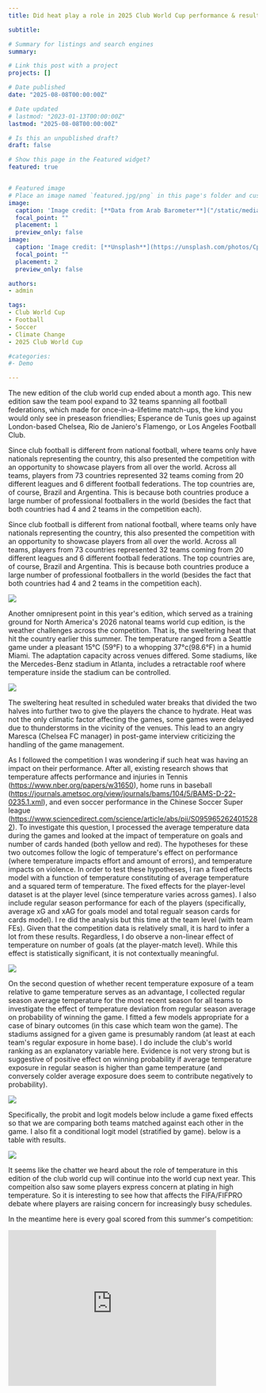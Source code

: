 ```yaml
---
title: Did heat play a role in 2025 Club World Cup performance & results?

subtitle: 

# Summary for listings and search engines
summary: 

# Link this post with a project
projects: []

# Date published
date: "2025-08-08T00:00:00Z"

# Date updated
# lastmod: "2023-01-13T00:00:00Z"
lastmod: "2025-08-08T00:00:00Z"

# Is this an unpublished draft?
draft: false

# Show this page in the Featured widget?
featured: true


# Featured image
# Place an image named `featured.jpg/png` in this page's folder and customize its options here.
image:
  caption: 'Image credit: [**Data from Arab Barometer**]("/static/media/headers/fig4.png")'
  focal_point: ""
  placement: 1
  preview_only: false
image:
  caption: 'Image credit: [**Unsplash**](https://unsplash.com/photos/CpkOjOcXdUY)'
  focal_point: ""
  placement: 2
  preview_only: false

authors:
- admin

tags:
- Club World Cup
- Football
- Soccer
- Climate Change
- 2025 Club World Cup

#categories:
#- Demo

---
```

The new edition of the club world cup ended about a month ago. This new edition saw the team pool expand to 32 teams spanning all football federations, which made for once-in-a-lifetime match-ups, the kind you would only see in preseason friendlies; Esperance de Tunis goes up against London-based Chelsea, Rio de Janiero's Flamengo, or Los Angeles Football Club. 

Since club football is different from national football, where teams only have nationals representing the country, this also presented the competition with an opportunity to showcase players from all over the world. Across all teams, players from 73 countries represented 32 teams coming from 20 different leagues and 6 different football federations. The top countries are, of course, Brazil and Argentina. This is because both countries produce a large number of professional footballers in the world (besides the fact that both countries had 4 and 2 teams in the competition each). 

Since club football is different from national football, where teams only have nationals representing the country, this also presented the competition with an opportunity to showcase players from all over the world. Across all teams, players from 73 countries represented 32 teams coming from 20 different leagues and 6 different football federations. The top countries are, of course, Brazil and Argentina. This is because both countries produce a large number of professional footballers in the world (besides the fact that both countries had 4 and 2 teams in the competition each). 

<img src="fig1.png">

Another omnipresent point in this year's edition, which served as a training ground for North America's 2026 natonal teams world cup edition, is the weather challenges across the competition. That is, the sweltering heat that hit the country earlier this summer. The temperature ranged from a Seattle game under a pleasant 15°C (59°F) to a whopping 37°c(98.6°F) in a humid Miami. The adaptation capacity across venues differed. Some stadiums, like the Mercedes-Benz stadium in Atlanta, includes a retractable roof where temperature inside the stadium can be controlled. 

<img src="fig2.png">


The sweltering heat resulted in scheduled water breaks that divided the two halves into further two to give the players the chance to hydrate. Heat was not the only climatic factor affecting the games, some games were delayed due to thunderstorms in the vicinity of the venues. This lead to an angry Maresca (Chelsea FC manager) in post-game interview criticizing the handling of the game management. 

As I followed the competition I was wondering if such heat was having an impact on their performance. After all, existing research shows that temperature affects performance and injuries in Tennis (https://www.nber.org/papers/w31650), home runs in baseball (https://journals.ametsoc.org/view/journals/bams/104/5/BAMS-D-22-0235.1.xml), and even soccer performance in the Chinese Soccer Super league (https://www.sciencedirect.com/science/article/abs/pii/S0959652624015282). To investigate this question, I processed the average temperature data during the games and looked at the impact of temperature on goals and number of cards handed (both yellow and red). The hypotheses for these two outcomes follow the logic of temperature's effect on performance (where temperature impacts effort and amount of errors), and temperature impacts on violence. In order to test these hypotheses, I ran a fixed effects model with a function of temperature constituting of average temperature and a squared term of temperature. The fixed effects for the player-level dataset is at the player level (since temperature varies across games). I also include regular season performance for each of the players (specifically, average xG and xAG for goals model and total regualr season cards for cards model). I re did the analysis but this time at the team level (with team FEs). Given that the competition data is relatively small, it is hard to infer a lot from these results. Regardless, I do observe a non-linear effect of temperature on number of goals (at the player-match level). While this effect is statistically significant, it is not contextually meaningful. 

<img src="fig3.png">

On the second question of whether recent temperature exposure of a team relative to game temperature serves as an advantage, I collected regular season average temperature for the most recent season for all teams to investigate the effect of temperature deviation from regular season average on probability of winning the game. I fitted a few models appropriate for a case of binary outcomes (in this case which team won the game). The stadiums assigned for a given game is presumably random (at least at each team's regular exposure in home base). I do include the club's world ranking as an explanatory variable here. Evidence is not very strong but is suggestive of positive effect on winning probability if average temperature exposure in regular season is higher than game temperature (and conversely colder average exposure does seem to contribute negatively to probability). 


<img src="fig4.png">

Specifically, the probit and logit models below include a game fixed effects so that we are comparing both teams matched against each other in the game. I also fit a conditional logit model (stratified by game). below is a table with results. 

<img src="fig5.png">


It seems like the chatter we heard about the role of temperature in this edition of the club world cup will continue into the world cup next year. This compeition also saw some players express concern at plating in high temperature. So it is interesting to see how that affects the FIFA/FIFPRO debate where players are raising concern for increasingly busy schedules. 


In the meantime here is every goal scored from this summer's competition:

<iframe width="420" height="315" src="https://www.youtube.com/embed/q5GhGFpK8N4" frameborder="0" allowfullscreen></iframe>

